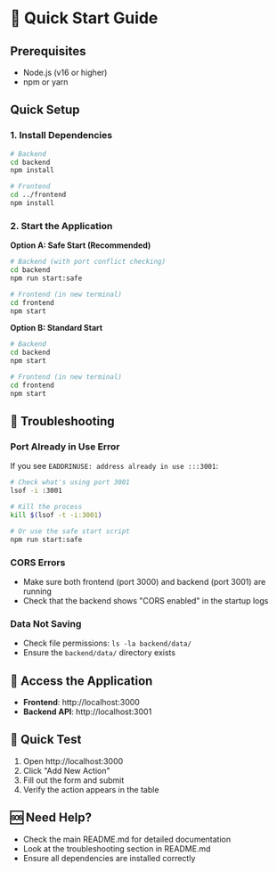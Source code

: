 # 🚀 Quick Start Guide

## Prerequisites
- Node.js (v16 or higher)
- npm or yarn

## Quick Setup

### 1. Install Dependencies
```bash
# Backend
cd backend
npm install

# Frontend
cd ../frontend
npm install
```

### 2. Start the Application

**Option A: Safe Start (Recommended)**
```bash
# Backend (with port conflict checking)
cd backend
npm run start:safe

# Frontend (in new terminal)
cd frontend
npm start
```

**Option B: Standard Start**
```bash
# Backend
cd backend
npm start

# Frontend (in new terminal)
cd frontend
npm start
```

## 🔧 Troubleshooting

### Port Already in Use Error
If you see `EADDRINUSE: address already in use :::3001`:

```bash
# Check what's using port 3001
lsof -i :3001

# Kill the process
kill $(lsof -t -i:3001)

# Or use the safe start script
npm run start:safe
```

### CORS Errors
- Make sure both frontend (port 3000) and backend (port 3001) are running
- Check that the backend shows "CORS enabled" in the startup logs

### Data Not Saving
- Check file permissions: `ls -la backend/data/`
- Ensure the `backend/data/` directory exists

## 📱 Access the Application
- **Frontend**: http://localhost:3000
- **Backend API**: http://localhost:3001

## 🎯 Quick Test
1. Open http://localhost:3000
2. Click "Add New Action"
3. Fill out the form and submit
4. Verify the action appears in the table

## 🆘 Need Help?
- Check the main README.md for detailed documentation
- Look at the troubleshooting section in README.md
- Ensure all dependencies are installed correctly
